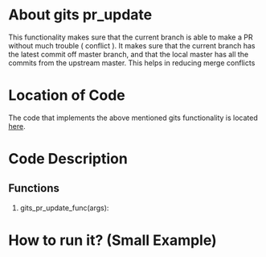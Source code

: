 # About gits pr_update
This functionality makes sure that the current branch is able to make a PR without much trouble ( conflict ). It makes 
sure that the current branch has the latest commit off master branch, and that the local master has all the commits from the upstream master. This helps in reducing merge conflicts

# Location of Code
The code that implements the above mentioned gits functionality is located [here](https://github.com/harshitpatel96/GITS/blob/master/code/gits_pr_update.py).

# Code Description
## Functions
1. gits_pr_update_func(args):


# How to run it? (Small Example)
```

```